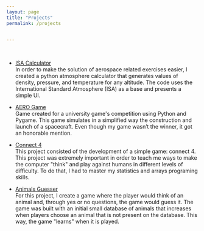 ```yaml
---
layout: page
title: "Projects"
permalink: /projects


---
```

<br>

* <a href="https://github.com/iamlucassantos/ISA-Altitude"  target="\_blank">ISA Calculator</a> <br>
In order to make the solution of aerospace related exercises easier, I created a python atmosphere calculator that generates values of density, pressure, and temperature for any altitude. The code uses the International Standard Atmosphere (ISA) as a base and presents a simple UI.

*  <a href="https://github.com/iamlucassantos/AeroGame" target="\_blank">AERO Game</a> <br>
Game created for a university game's competition using Python and Pygame. This game simulates in a simplified way the construction and launch of a spacecraft. Even though my game wasn’t the winner, it got an honorable mention.

* <a href="https://gist.github.com/iamlucassantos/ed29474deb90d7fb69252a64390f12cd" target="\_blank">Connect 4</a> <br>
This project consisted of the development of a simple game: connect 4. This project was extremely important in order to teach me ways to make the computer "think" and play against humans in different levels of difficulty. To do that, I had to master my statistics and arrays programing skills.

* <a href="https://gist.github.com/iamlucassantos/4d8c5809f19245592fd54faab34226a9" target="\_blank">Animals Guesser</a><br>
For this project, I create a game where the player would think of an animal and, through yes or no questions, the game would guess it. The game was built with an initial small database of animals that increases when players choose an animal that is not present on the database. This way, the game "learns" when it is played.
